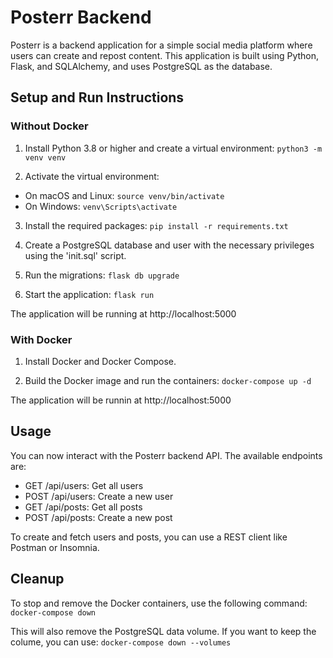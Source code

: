 # Posterr Backend

Posterr is a backend application for a simple social media platform where users can create and repost content. This application is built using Python, Flask, and SQLAlchemy, and uses PostgreSQL as the database.

## Setup and Run Instructions

### Without Docker
1. Install Python 3.8 or higher and create a virtual environment:
`python3 -m venv venv`

2. Activate the virtual environment:
- On macOS and Linux:
`source venv/bin/activate`
- On Windows:
`venv\Scripts\activate`

3. Install the required packages:
`pip install -r requirements.txt`

4. Create a PostgreSQL database and user with the necessary privileges using the 'init.sql' script.

5. Run the migrations:
`flask db upgrade`

6. Start the application:
`flask run`

The application will be running at http://localhost:5000

### With Docker
1. Install Docker and Docker Compose.

2. Build the Docker image and run the containers:
`docker-compose up -d`

The application will be runnin at http://localhost:5000

## Usage

You can now interact with the Posterr backend API. The available endpoints are:

- GET /api/users: Get all users
- POST /api/users: Create a new user
- GET /api/posts: Get all posts
- POST /api/posts: Create a new post

To create and fetch users and posts, you can use a REST client like Postman or Insomnia.

## Cleanup

To stop and remove the Docker containers, use the following command:
`docker-compose down`

This will also remove the PostgreSQL data volume. If you want to keep the colume, you can use:
`docker-compose down --volumes`